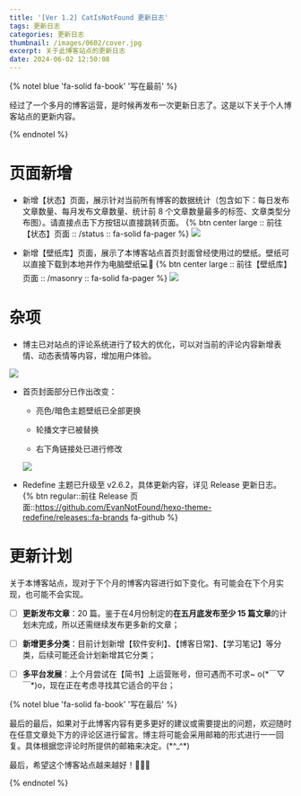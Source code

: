 ```yaml
---
title: '[Ver 1.2] CatIsNotFound 更新日志'
tags: 更新日志
categories: 更新日志 
thumbnail: /images/0602/cover.jpg
excerpt: 关于此博客站点的更新日志
date: 2024-06-02 12:50:08
---
```


{% notel blue 'fa-solid fa-book' '写在最前' %}

经过了一个多月的博客运营，是时候再发布一次更新日志了。这是以下关于个人博客站点的更新内容。

{% endnotel %}

# 页面新增

* 新增【状态】页面，展示针对当前所有博客的数据统计（包含如下：每日发布文章数量、每月发布文章数量、统计前 8 个文章数量最多的标签、文章类型分布图）。请直接点击下方按钮以直接跳转页面。 
{% btn center large :: 前往【状态】页面 :: /status :: fa-solid fa-pager %}
  ![](/images/0602/status.jpg)
  

* 新增【壁纸库】页面，展示了本博客站点首页封面曾经使用过的壁纸。壁纸可以直接下载到本地并作为电脑壁纸💻🧐 
{% btn center large :: 前往【壁纸库】页面 :: /masonry :: fa-solid fa-pager %}
  ![](/images/0602/wallpaper.jpg)
 

# 杂项

* 博主已对站点的评论系统进行了较大的优化，可以对当前的评论内容新增表情、动态表情等内容，增加用户体验。

![](/images/0602/comment.jpg)

* 首页封面部分已作出改变：
  
  * 亮色/暗色主题壁纸已全部更换
  
  * 轮播文字已被替换
  
  * 右下角链接处已进行修改
  
  ![](/images/0602/cover.jpg)

* Redefine 主题已升级至 v2.6.2，具体更新内容，详见 Release 更新日志。{% btn regular::前往 Release 页面::https://github.com/EvanNotFound/hexo-theme-redefine/releases::fa-brands fa-github %}

# 更新计划

关于本博客站点，现对于下个月的博客内容进行如下变化。有可能会在下个月实现，也可能不会实现。

* [ ] **更新发布文章**：20 篇。鉴于在4月份制定的**在五月底发布至少 15 篇文章**的计划未完成，所以还需继续发布更多新的文章；

* [ ] **新增更多分类**：目前计划新增【软件安利】、【博客日常】、【学习笔记】等分类，后续可能还会计划新增其它分类；

* [ ] **多平台发展**：上个月尝试在【简书】上运营账号，但可遇而不可求~ o(\*￣▽￣\*)o，现在正在考虑寻找其它适合的平台；

{% notel blue 'fa-solid fa-book' '写在最后' %}

最后的最后，如果对于此博客内容有更多更好的建议或需要提出的问题，欢迎随时在任意文章处下方的评论区进行留言。博主将可能会采用邮箱的形式进行一一回复。具体根据您评论时所提供的邮箱来决定。(\*^_^\*)

最后，希望这个博客站点越来越好！🎉🎉🎉

{% endnotel %}
